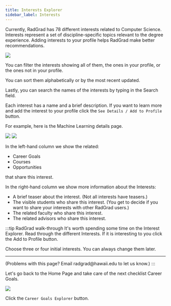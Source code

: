 ```yaml
---
title: Interests Explorer
sidebar_label: Interests
---
```


Currently, RadGrad has 78 different interests related to Computer Science. Interests represent a set of discipline-specific topics relevant to the degree experience. Adding interests to your profile helps RadGrad make better recommendations.

![](/img/user-guide/f21/interests-explorer-page.png)

You can filter the interests showing all of them, the ones in your profile, or the ones not in your profile.

You can sort them alphabetically or by the most recent updated.

Lastly, you can search the names of the interests by typing in the Search field.

Each interest has a name and a brief description. If you want to learn more and add the interest to your profile click the `See Details / Add to Profile` button.

For example, here is the Machine Learning details page.

![](/img/user-guide/f21/machine-learning-details-page.png)
![](/img/user-guide/f21/machine-learning-details-page2.png)

In the left-hand column we show the related:

* Career Goals 
* Courses 
* Opportunities

that share this interest.

In the right-hand column we show more information about the Interests:

 * A brief teaser about the interest. (Not all interests have teasers.)
 * The visible students who share this interest. (You get to decide if you want to share your interests with other RadGrad users.)
 * The related faculty who share this interest.
 * The related advisors who share this interest.

:::tip RadGrad walk-through
It's worth spending some time on the Interest Explorer. Read through the different Interests. If it is interesting to you click the Add to Profile button.

Choose three or four initial interests. You can always change them later.
<hr/>
(Problems with this page? Email radgrad@hawaii.edu to let us know.)
:::

Let's go back to the Home Page and take care of the next checklist Career Goals.

![](/img/user-guide/f21/career-goals-checklist.png)

Click the `Career Goals Explorer` button.
